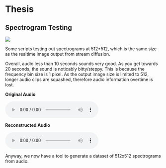 # Thesis

## Spectrogram Testing

<img src="cw_amen06_158_spectrogram_512x512.png">

Some scripts testing out spectrograms at 512*512, which is the same size as the realtime image output from stream diffusion. 

Overall, audio less than 10 seconds sounds very good. As you get towards 20 seconds, the sound is noticably bitty/steppy. This is because the frequency bin size is 1 pixel. As the output image size is limited to 512, longer audio clips are squashed, therefore audio information overtime is lost. 

**Original Audio**

<audio controls>
  <source src="cw_amen05_158.wav" type="audio/mpeg">
  Your browser does not support the audio element.
</audio>

**Reconstructed Audio**

<audio controls>
  <source src="cw_amen05_158_reconstructed.wav" type="audio/mpeg">
  Your browser does not support the audio element.
</audio>

Anyway, we now have a tool to generate a dataset of 512x512 spectrograms from audio.
